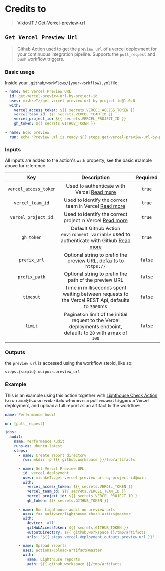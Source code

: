 # Credits to

> [ViktorJT / Get-Vercel-preview-url](https://github.com/marketplace/actions/get-vercel-preview-url)

## `Get Vercel Preview Url`

> Github Action used to get the `preview url` of a vercel deployment for your continuous integration pipeline. Supports the `pull_request` and `push` workflow triggers.

### Basic usage

Inside your `.github/workflows/{your-workflow}.yml` file:

```yml
- name: Get Vercel Preview URL
  id: get-vercel-preview-url-by-project-id
  uses: mishkeTz/get-vercel-preview-url-by-project-id@1.0.0
  with:
    vercel_access_token: ${{ secrets.VERCEL_ACCESS_TOKEN }}
    vercel_team_id: ${{ secrets.VERCEL_TEAM_ID }}
    vercel_project_id: ${{ secrets.VERCEL_PROJECT_ID }}
    gh_token: ${{ secrets.GITHUB_TOKEN }}

- name: Echo preview
  run: echo "Preview url is ready ${{ steps.get-vercel-preview-url-by-project-id.outputs.preview_url }}"
```

### Inputs

All inputs are added to the action's `with` property, see the basic example above for reference.

|          Key          |                                                                                                Description                                                                                                 | Required |
| :-------------------: | :--------------------------------------------------------------------------------------------------------------------------------------------------------------------------------------------------------: | :------: |
| `vercel_access_token` |                               Used to authenticate with Vercel [Read more](https://vercel.com/docs/rest-api#introduction/api-basics/authentication/creating-an-access-token)                               |  `true`  |
|   `vercel_team_id`    |                    Used to identify the correct team in Vercel [Read more](https://vercel.com/docs/rest-api#introduction/api-basics/authentication/accessing-resources-owned-by-a-team)                    |  `true`  |
|   `vercel_project_id` |                    Used to identify the correct project in Vercel [Read more](https://vercel.com/docs/concepts/projects/project-dashboard)                                      |  `true`  |
|      `gh_token`       | Default Github Action `environment variable` used to authenticate with Github [Read more](https://docs.github.com/en/actions/security-guides/automatic-token-authentication#about-the-github_token-secret) |  `true`  |
|     `prefix_url`      |                                                                     Optional string to prefix the preview URL, defaults to `https://`                                                                      | `false`  |
|     `prefix_path`     |                                                                           Optional string to prefix the path of the preview URL                                                                            | `false`  |
|       `timeout`       |                                                      Time in milliseconds spent waiting between requests to the Vercel REST Api, defaults to `3000`ms                                                      | `false`  |
|        `limit`        |                                              Pagination limit of the initial request to the Vercel deployments endpoint, defaults to `20` with a max of `100`                                              | `false`  |

### Outputs

the `preview url` is accessed using the workflow stepId, like so:

`steps.{stepId}.outputs.preview_url`

### Example

This is an example using this action together with [Lighthouse Check Action](https://github.com/foo-software/lighthouse-check-action) to run analytics on web vitals whenever a pull request triggers a Vercel deployment, and upload a full report as an artifact to the workflow:

```yml
name: Performance Audit

on: [pull_request]

jobs:
  audit:
    name: Performance Audit
    runs-on: ubuntu-latest
    steps:
      - name: Create report directory
        run: mkdir -p ${{ github.workspace }}/tmp/artifacts

      - name: Get Vercel Preview URL
        id: vercel-deployment
        uses: mishkeTz/get-vercel-preview-url-by-project-id@main
        with:
          vercel_access_token: ${{ secrets.VERCEL_TOKEN }}
          vercel_team_id: ${{ secrets.VERCEL_TEAM_ID }}
          vercel_project_id: ${{ secrets.VERCEL_PROJECT_ID }}
          gh_token: ${{ secrets.GITHUB_TOKEN }}

      - name: Run Lighthouse audit on preview urls
        uses: foo-software/lighthouse-check-action@master
        with:
          device: 'all'
          gitHubAccessToken: ${{ secrets.GITHUB_TOKEN }}
          outputDirectory: ${{ github.workspace }}/tmp/artifacts
          urls: '${{ steps.vercel-deployment.outputs.preview_url }}'

      - name: Upload reports
        uses: actions/upload-artifact@master
        with:
          name: Lighthouse reports
          path: ${{ github.workspace }}/tmp/artifacts
```
